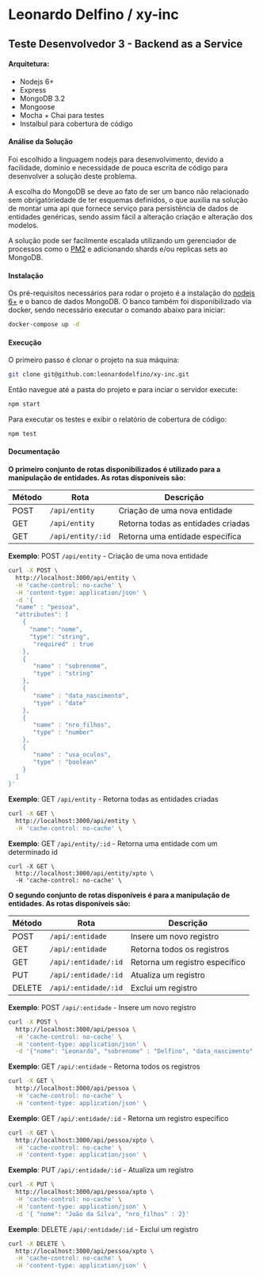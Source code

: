# Leonardo Delfino / xy-inc
## Teste Desenvolvedor 3 - Backend as a Service

#### Arquitetura:

 * Nodejs 6+
 * Express
 * MongoDB 3.2
 * Mongoose
 * Mocha + Chai para testes
 * Instalbul para cobertura de código

#### Análise da Solução

Foi escolhido a linguagem nodejs para desenvolvimento, devido a facilidade, domínio e necessidade de pouca escrita de código para desenvolver a solução deste problema. 

A escolha do MongoDB se deve ao fato de ser um banco não relacionado sem obrigatóriedade de ter esquemas definidos, o que auxilia na solução de montar uma api que fornece serviço para persistência de dados de entidades genéricas, sendo assim fácil a alteração criação e alteração dos modelos. 

A solução pode ser facilmente escalada utilizando um gerenciador de processos como o [PM2](https://github.com/Unitech/pm2) e adicionando  shards e/ou replicas sets ao MongoDB. 

#### Instalação
Os pré-requisitos necessários para rodar o projeto é a instalação do [nodejs 6+](https://nodejs.org/en/) e o banco de dados MongoDB. O banco também foi disponibilizado via  docker, sendo necessário executar o comando abaixo para iniciar:



```sh
docker-compose up -d
```

#### Execução
O primeiro passo é clonar o projeto na sua máquina:

```sh
git clone git@github.com:leonardodelfino/xy-inc.git
```

Então navegue até a pasta do projeto e para inciar o servidor execute:

```sh
npm start
```

Para executar os testes e exibir o relatório de cobertura de código:

```sh
npm test
```

#### Documentação

**O primeiro conjunto de rotas disponibilizados é utilizado para a manipulação de entidades. As rotas disponíveis são:**

| Método | Rota | Descrição |
| ------------- | ------------- | -------------|
| POST  | `/api/entity`  | Criação de uma nova entidade
| GET  | `/api/entity`  | Retorna todas as entidades criadas
| GET  | `/api/entity/:id`  | Retorna uma entidade específica

**Exemplo**: POST `/api/entity` - Criação de uma nova entidade

```sh
curl -X POST \
  http://localhost:3000/api/entity \
  -H 'cache-control: no-cache' \
  -H 'content-type: application/json' \
  -d '{
  "name" : "pessoa",
  "attributes": [
    {
      "name": "nome",
      "type": "string",
       "required" : true
    },
    {
       "name" : "sobrenome",
       "type" : "string"
    },
    {
       "name" : "data_nascimento",
       "type" : "date"
    },
    {
       "name" : "nro_filhos",
       "type" : "number"
    },
    {
       "name" : "usa_oculos",
       "type" : "boolean"
    }
  ]
}'
```

**Exemplo**: GET `/api/entity` - Retorna todas as entidades criadas
```sh
curl -X GET \
  http://localhost:3000/api/entity \
  -H 'cache-control: no-cache' \
``` 

**Exemplo**: GET `/api/entity/:id` - Retorna uma entidade com um determinado id
```shell
curl -X GET \
  http://localhost:3000/api/entity/xpto \
  -H 'cache-control: no-cache' \
``` 

**O segundo conjunto de rotas disponíveis é para a manipulação de entidades. As rotas disponíveis são:**

| Método | Rota | Descrição |
| ------------- | ------------- | -------------|
| POST  | `/api/:entidade`  | Insere um novo registro
| GET  | `/api/:entidade`  | Retorna todos os registros
| GET  | `/api/:entidade/:id`  | Retorna um registro específico
| PUT  | `/api/:entidade/:id`  | Atualiza um registro
| DELETE  | `/api/:entidade/:id`  | Exclui um registro

**Exemplo**: POST `/api/:entidade` - Insere um novo registro

```sh
curl -X POST \
  http://localhost:3000/api/pessoa \
  -H 'cache-control: no-cache' \
  -H 'content-type: application/json' \
  -d '{"nome": "Leonardo", "sobrenome" : "Delfino", "data_nascimento" : "1989-06-04", "usa_oculos" : false, "filhos" : 0}'
```
**Exemplo**: GET `/api/:entidade` - Retorna todos os registros

```sh
curl -X GET \
  http://localhost:3000/api/pessoa \
  -H 'cache-control: no-cache' \
  -H 'content-type: application/json' \
```

**Exemplo**: GET `/api/:entidade/:id` - Retorna um registro específico

```sh
curl -X GET \
  http://localhost:3000/api/pessoa/xpto \
  -H 'cache-control: no-cache' \
  -H 'content-type: application/json' \
```
**Exemplo**: PUT  `/api/:entidade/:id` - Atualiza um registro

```sh
curl -X PUT \
  http://localhost:3000/api/pessoa/xpto \
  -H 'cache-control: no-cache' \
  -H 'content-type: application/json' \
  -d '{ "nome": "João da Silva", "nro_filhos" : 2}'
```

**Exemplo**: DELETE  `/api/:entidade/:id` - Exclui um registro

```sh
curl -X DELETE \
  http://localhost:3000/api/pessoa/xpto \
  -H 'cache-control: no-cache' \
  -H 'content-type: application/json' \
```
